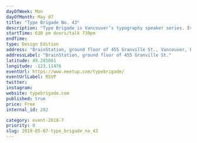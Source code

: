 ```yaml
---
dayOfWeek: Mon
dayOfMonth: May 07
title: "Type Brigade No. 43"
description: "Type Brigade is Vancouver’s typography speaker series. Every other month, we host talks on typography, lettering, type design, calligraphy, and more, with local speakers and out-of-town guests."
startTime: 630 pm doors/talk 730pm
endTime: 
type: Design Edition
address: "BrainStation, ground floor of 455 Granville St., Vancouver, BC, Canada"
addressLabel: "BrainStation, ground floor of 455 Granville St."
latitude: 49.285081
longitude: -123.11476
eventUrl: https://www.meetup.com/typebrigade/
eventUrlLabel: RSVP
twitter: 
instagram: 
website: typebrigade.com
published: true
price: Free
internal_id: 202

category: event-2018-7
priority: 0
slug: 2018-05-07-type_brigade_no_43
---
```

